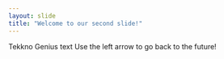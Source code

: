 ```yaml
---
layout: slide
title: "Welcome to our second slide!"
---
```

Tekkno Genius text
Use the left arrow to go back to the future!
